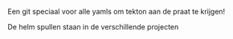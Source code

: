 Een git speciaal voor alle yamls om tekton aan de praat te krijgen!

De helm spullen staan in de verschillende projecten